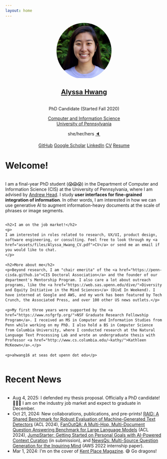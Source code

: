 ```yaml
---
layout: home
---
```


<div style="display: flex; justify-content: center; align-content: center;  flex-direction: column; align-items: center; text-align: center">
    <div style="border-radius: 50%; overflow: hidden; width: 35%;">
        <img src="assets/images/hwang headshot final.png"
            alt="Headshot of Alyssa Hwang">
    </div>
    <h2><a href="/fun">Alyssa Hwang</a></h2>
    <p>PhD Candidate (Started Fall 2020)</p>
    <a href="https://www.cis.upenn.edu/">Computer and Information Science</a>
    <a href="https://www.upenn.edu/">University of Pennsylvania</a>
    <p>she/her/hers <a href="https://namedrop.io/alyssahwang">🔈</a></p>
    <div>
        <a class="button lightbg" target="_blank" rel="noopener noreferrer" href="https://github.com/ahwang16">GitHub</a>
        <a class="button lightbg" target="_blank" rel="noopener noreferrer" href="https://scholar.google.com/citations?user=Tb-h12kAAAAJ&hl=en">Google Scholar</a>
        <a class="button lightbg" target="_blank" rel="noopener noreferrer" href="https://www.linkedin.com/in/alyssa-hwang/">LinkedIn</a>
        <a class="button lightbg" target="_blank" rel="noopener noreferrer" href="assets/files/Alyssa_Hwang_CV.pdf">CV</a>
        <a class="button lightbg" target="_blank" rel="noopener noreferrer" href="assets/files/Alyssa_Hwang_Resume.pdf">Resume</a>
    </div>
</div>

<h1>Welcome!</h1>

<div style="display: flex; justify-content: center; align-content: center; flex-direction: column;">
    <p>I am a final-year PhD student (😱😱😱) in the Department of Computer and Information Science (CIS) at the University of Pennsylvania, where I am advised by <a href="https://www.andrewhead.info">Andrew Head</a>. I study <b>user interfaces for fine-grained integration of information</b>. In other words, I am interested in how we can use generative AI to augment information-heavy documents at the scale of phrases or image segments.</p>

    <h2>I am on the job market!</h2>
    <p>
    I am interested in roles related to research, UX/UI, product design, software engineering, or consulting. Feel free to look through my <a href="assets/files/Alyssa_Hwang_CV.pdf">CV</a> or send me an email if you would like to chat.
    </p>

    <h2>More about me</h2>
    <p>Beyond research, I am "chair emerita" of the <a href="https://penn-cisda.github.io">CIS Doctoral Association</a> and the founder of our department's Mentorship Program. I also care a lot about outreach programs, like the <a href="https://web.sas.upenn.edu/dive/">Diversity and Equity Initiative in the Mind Sciences</a> (DivE In Weekend). I have interned at Google and AWS, and my work has been featured by Tech Crunch, the Associated Press, and over 100 other US news outlets.</p>

    <p>My first three years were supported by the <a href="https://www.nsfgrfp.org/">NSF Graduate Research Fellowship Program</a>. I received an MS in Computer and Information Studies from Penn while working on my PhD. I also hold a BS in Computer Science from Columbia University, where I conducted research at the Natural Language Text Processing Lab and wrote an undergraduate thesis with Professor <a href="http://www.cs.columbia.edu/~kathy/">Kathleen McKeown</a>.</p>

    <p>ahwang16 at seas dot upenn dot edu</p>
</div>

<h1>Recent News</h1>

<div style="display: flex; justify-content: center; align-content: center; flex-direction: column;">
    <ul>
        <li>Aug 4, 2025: I defended my thesis proposal. Officially a PhD candidate! 👩🏻‍🎓 I am on the industry job market and expect to graduate in December.</li>
        <li>Oct 21, 2024: New collaborations, publications, and pre-prints! <a href="https://aclanthology.org/2024.acl-long.674/">RAID: A Shared Benchmark for Robust Evaluation of Machine-Generated Text Detectors</a> (ACL 2024), <a href="https://aclanthology.org/2024.acl-short.2/">FanOutQA: A Multi-Hop, Multi-Document Question Answering Benchmark for Large Language Models</a> (ACL 2024), <a href="https://arxiv.org/abs/2410.03882">JumpStarter: Getting Started on Personal Goals with AI-Powered Context Curation</a> (in submission), and <a href="https://arxiv.org/abs/2402.18479">NewsQs: Multi-Source Question Generation for the Inquiring Mind</a> (AWS 2022 internship paper).</li>
        <li>Mar 1, 2024: I'm on the cover of <a href="https://issuu.com/kentplace/docs/kentplace_w24_issue_pages_webquality">Kent Place Magazine</a>. 😅 Go dragons!</li>
        <!-- <li>Feb 5, 2024: Looking forward to speaking at Women in Data Science @ Penn, Google, and Columbia in the next couple of months.</li> -->
        <!-- <li>Dec 1, 2023: I will be in Singapore for <a href="https://2023.emnlp.org/">EMNLP</a> next week. Looking forward to meeting new people and presenting <a href="https://github.com/zhudotexe/kani">Kani</a> at the open-source software <a href="https://nlposs.github.io/2023/">workshop</a> on Dec. 6 and attending the Salesforce networking dinner on Dec. 8!</li> -->
        <!-- <li>Nov 16, 2023: My work on GPT-Vision has been featured by <a href="https://techcrunch.com/2023/11/06/openai-gpt-4-with-vision-release-research-flaws/">TechCrunch</a>, <a href="https://apnews.com/article/chatgpt-openai-tech-showcase-da850be425aaa269e2915e9e0b1c726a">Associated Press</a>, <a href="https://penntoday.upenn.edu/news/peek-future-visual-data-interpretation">Penn Today</a>, and several other news outlets.</li> -->
        <!-- <li>Nov 6, 2023: I'm in San Francisco for <a href="https://devday.openai.com/">OpenAI DevDay 2023</a>! Feel free to come chat with me about GPT-Vision, voice assistants, NLPxHCI/Human-AI Interaction, qualitative analysis, and more.</li> -->
        <!-- <li>Nov 3, 2023: I just released <a href="https://arxiv.org/abs/2311.02069">Grounded Intuition of GPT-Vision's Abilities with Scientific Figures</a>, an in-depth analysis of alt text generation with GPT-Vision. I based my procedure on methods from social science and HCI. You can also find the data in this <a href="https://github.com/ahwang16/grounded-intuition-gpt-vision">repository</a>.</li> -->
        <!-- <li>Oct 9, 2023: Kani, a framework for building language model applications developed with <a href="https://zhu.codes/">Andrew Zhu</a> and <a href="https://liamdugan.com/">Liam Dugan</a>, has been accepted to the EMNLP Workshop of Natural Language Processing Open-Source Software (NLP-OSS). Our <a href="https://github.com/zhudotexe/kani">GitHub</a> also has over 480 stars.</li> -->
        <!-- <li>Oct 2, 2023: My work on Rewriting the Script is being featured on <a href="https://blog.seas.upenn.edu/rewriting-the-script-developing-effective-ai-assistants/">Penn Engineering Today</a>.</li> -->
        <!-- <li>Sept 29, 2023: I was invited to <a href="https://devday.openai.com/">OpenAI DevDay 2023</a>! Feel free to email or chat with me if you are also attending.</li> -->
        <!-- <li>Sept 25, 2023: Kani, our new framework for building language model applications, has over 400 stars on <a href="https://github.com/zhudotexe/kani">GitHub</a>, is trending on GitHub and Papers With Code, and has been featured in several news articles. Check out our <a href="https://arxiv.org/abs/2309.05542">preprint on arXiv</a>.</li> -->
    </ul>
</div>
